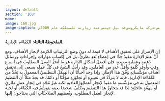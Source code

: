 ```yaml
---
layout: default
section: '160'
name:
image: 160.jpg
image-caption: الجريسي مع رئيس شركة مايكروسوفت بيل جيتس عند زيارته للمملكة عام 2009م
---
```

**الملحوظةُ الثالثةُ:** الكَفَاءَة الإداريةُ.

إن الإصرارَ على تحقيقِ الأهدافِ لا قيمةَ له دونَ وضعِ الترتيباتِ اللازمةِ لإنجازِ الأهدافِ. ومع أنَّ علمَ الإدارةِ مفيدٌ جدًّا في إعطاءِ بُعدٍ نظريٍّ، بل في إكسابِ مهاراتٍ وإجراءاتٍ ووسائلَ ذهنيةٍ وعمليةٍ مفيدةٍ، فإن أفضلَ أشكالِ الإدارة هو ما أنجزَ العملَ المطلوبَ في أسرعِ وقتٍ وأوفرِ كُلفةٍ وأقلِّ عددٍ من العاملين. وقد رأيتُ الشيخَ في كلِّ عملِه يسعى إلى تحقيقِ أهدافِ مؤسَّساتِهِ وَفْقَ هذا الإطارِ. وإذا وجد أحيانًا أن الهيكلَ التنظيميَّ المعمولَ به يَحُدُّ من الكَفَاءَة الإداريةِ، فإنه لا يتردَّدُ في تغييرِهِ أو تجاوُزِهِ مؤقَّتًا أو دائمًا. قد يجدُ مثلاً أن التنظيمَ المعمولَ به في مؤسَّسةٍ ما مفيدٌ لإنجازِ أعمالِها العاديةِ لكنه غيرُ مُجْدٍ في إنجازِ عملٍ طارئٍ أو مهمَّةٍ عاجلةٍ؛ لذا قد يتجاوزُ هذا التنظيمَ ويكلِّفُ شخصًا بعينِهِ يتوسَّمُ فيه الكَفَاءَة أو لجنة لإنجازِ العملِ المطلوبِ، ويُعطيهم الصلاحيَّاتِ التي يحتاجونَ إليها.
